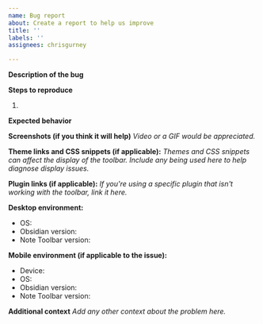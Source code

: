 ```yaml
---
name: Bug report
about: Create a report to help us improve
title: ''
labels: ''
assignees: chrisgurney

---
```


**Description of the bug**



**Steps to reproduce**

1. 

**Expected behavior**



**Screenshots (if you think it will help)**
_Video or a GIF would be appreciated._


**Theme links and CSS snippets (if applicable):**
_Themes and CSS snippets can affect the display of the toolbar. Include any being used here to help diagnose display issues._


**Plugin links (if applicable):**
_If you're using a specific plugin that isn't working with the toolbar, link it here._


**Desktop environment:**
 - OS: 
 - Obsidian version: 
 - Note Toolbar version: 

**Mobile environment (if applicable to the issue):**
 - Device: 
 - OS: 
 - Obsidian version: 
 - Note Toolbar version: 

**Additional context**
_Add any other context about the problem here._


